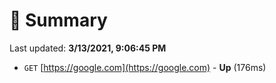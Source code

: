 # 📖 Summary
Last updated: **3/13/2021, 9:06:45 PM**

- `GET` [https://google.com](https://google.com) - **Up** (176ms)
